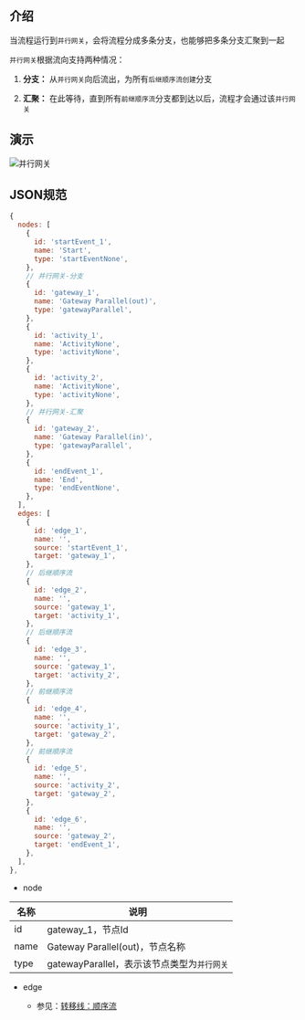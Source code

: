 ## 介绍

当流程运行到`并行网关`，会将流程分成多条分支，也能够把多条分支汇聚到一起

`并行网关`根据流向支持两种情况：

1. **分支：** 从`并行网关`向后流出，为所有`后继顺序流创建`分支

2. **汇聚：** 在此等待，直到所有`前继顺序流`分支都到达以后，流程才会通过该`并行网关`

## 演示

![并行网关](https://portal.cabloy.com/api/a/file/file/download/e08ab44ff87843999b859fb04ac36b3e.png)

## JSON规范

``` javascript
{
  nodes: [
    {
      id: 'startEvent_1',
      name: 'Start',
      type: 'startEventNone',
    },
    // 并行网关-分支
    {
      id: 'gateway_1',
      name: 'Gateway Parallel(out)',
      type: 'gatewayParallel',
    },
    {
      id: 'activity_1',
      name: 'ActivityNone',
      type: 'activityNone',
    },
    {
      id: 'activity_2',
      name: 'ActivityNone',
      type: 'activityNone',
    },
    // 并行网关-汇聚
    {
      id: 'gateway_2',
      name: 'Gateway Parallel(in)',
      type: 'gatewayParallel',
    },
    {
      id: 'endEvent_1',
      name: 'End',
      type: 'endEventNone',
    },
  ],
  edges: [
    {
      id: 'edge_1',
      name: '',
      source: 'startEvent_1',
      target: 'gateway_1',
    },
    // 后继顺序流
    {
      id: 'edge_2',
      name: '',
      source: 'gateway_1',
      target: 'activity_1',
    },
    // 后继顺序流
    {
      id: 'edge_3',
      name: '',
      source: 'gateway_1',
      target: 'activity_2',
    },
    // 前继顺序流
    {
      id: 'edge_4',
      name: '',
      source: 'activity_1',
      target: 'gateway_2',
    },
    // 前继顺序流
    {
      id: 'edge_5',
      name: '',
      source: 'activity_2',
      target: 'gateway_2',
    },
    {
      id: 'edge_6',
      name: '',
      source: 'gateway_2',
      target: 'endEvent_1',
    },
  ],
},
```

* node

| 名称 | 说明 |
|----|----|
| id | gateway\_1，节点Id |
| name | Gateway Parallel(out)，节点名称 |
| type | gatewayParallel，表示该节点类型为`并行网关` |

* edge

  * 参见：[转移线：顺序流](https://cabloy.com/zh-cn/articles/flow-edge-sequence-json.html)